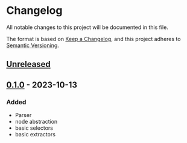 # Changelog

All notable changes to this project will be documented in this file.

The format is based on [Keep a Changelog](https://keepachangelog.com/en/1.0.0/),
and this project adheres to [Semantic Versioning](https://semver.org/spec/v2.0.0.html).

## [Unreleased]

## [0.1.0] - 2023-10-13

### Added

- Parser
- node abstraction
- basic selectors
- basic extractors

[unreleased]: https://github.com/cfichtmueller/soup/compare/v0.1.0...HEAD
[0.1.0]: https://github.com/cfichtmueller/soup/releases/tag/v0.1.0
